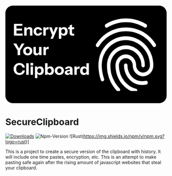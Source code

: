 ![alt text](Banner.jpg)
# SecureClipboard
[![Downloads](https://img.shields.io/github/downloads/maximnota/SecureClipboard/total.svg)]()
![Npm-Version](https://img.shields.io/npm/v/npm.svg?logo=nodedotjs)
![Rust(https://img.shields.io/npm/v/npm.svg?logo=rust)]

This is a project to create a secure version of the clipboard with history. It will include one time pastes, encryption, etc. This is an attempt to make pasting safe again after the rising amount of javascript websites that steal your clipboard.
